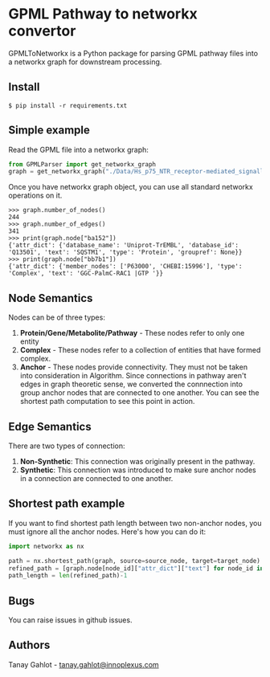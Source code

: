 # GPML Pathway to networkx convertor

GPMLToNetworkx is a Python package for parsing GPML pathway files into a 
networkx graph for downstream processing.


## Install


    $ pip install -r requirements.txt

## Simple example


Read the GPML file into a networkx graph:
```python
from GPMLParser import get_networkx_graph
graph = get_networkx_graph("./Data/Hs_p75_NTR_receptor-mediated_signalling_WP4443_101574.gpml")
```    
Once you have networkx graph object, you can use all standard networkx operations on it.

    >>> graph.number_of_nodes()
    244
    >>> graph.number_of_edges()
    341
    >>> print(graph.node["ba152"])
    {'attr_dict': {'database_name': 'Uniprot-TrEMBL', 'database_id': 'Q13501', 'text': 'SQSTM1', 'type': 'Protein', 'groupref': None}}
    >>> print(graph.node["bb7b1"])
    {'attr_dict': {'member_nodes': ['P63000', 'CHEBI:15996'], 'type': 'Complex', 'text': 'GGC-PalmC-RAC1 |GTP '}}
 
## Node Semantics

Nodes can be of three types:
1. **Protein/Gene/Metabolite/Pathway** - These nodes refer to only one entity
2. **Complex** - These nodes refer to a collection of entities that have formed complex.
3. **Anchor** - These nodes provide connectivity. They must not be taken into consideration in Algorithm. Since connections
in  pathway aren't edges in graph theoretic sense, we converted the connnection into 
group anchor nodes that are connected to one another. You can see the shortest path 
computation to see this point in action.

## Edge Semantics

There are two types of connection:
1. **Non-Synthetic**: This connection was originally present in the pathway.
2. **Synthetic**: This connection was introduced to make sure anchor nodes in a connection are connected to one another.

## Shortest path example

If you want to find shortest path length between two non-anchor nodes, you must ignore all 
the anchor nodes. Here's how you can do it:
```python
import networkx as nx 

path = nx.shortest_path(graph, source=source_node, target=target_node)
refined_path = [graph.node[node_id]["attr_dict"]["text"] for node_id in path if graph.node[node_id]["attr_dict"]["type"] != "anchor"]
path_length = len(refined_path)-1
```    

## Bugs
You can raise issues in github issues.

## Authors

Tanay Gahlot - tanay.gahlot@innoplexus.com


